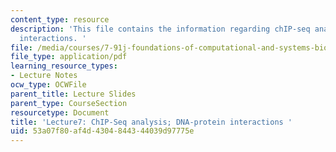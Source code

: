 ```yaml
---
content_type: resource
description: 'This file contains the information regarding chIP-seq analysis; DNA-protein
  interactions. '
file: /media/courses/7-91j-foundations-of-computational-and-systems-biology-spring-2014/53a07f80af4d4304844344039d97775e_MIT7_91JS14_Lecture7.pdf
file_type: application/pdf
learning_resource_types:
- Lecture Notes
ocw_type: OCWFile
parent_title: Lecture Slides
parent_type: CourseSection
resourcetype: Document
title: 'Lecture7: ChIP-Seq analysis; DNA-protein interactions '
uid: 53a07f80-af4d-4304-8443-44039d97775e
---
```

